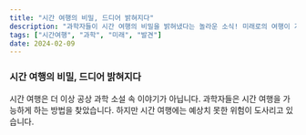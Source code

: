 ```yaml
---
title: "시간 여행의 비밀, 드디어 밝혀지다"
description: "과학자들이 시간 여행의 비밀을 밝혀냈다는 놀라운 소식! 미래로의 여행이 가능해질까?"
tags: ["시간여행", "과학", "미래", "발견"]
date: 2024-02-09
---
```


### 시간 여행의 비밀, 드디어 밝혀지다

시간 여행은 더 이상 공상 과학 소설 속 이야기가 아닙니다.
과학자들은 시간 여행을 가능하게 하는 방법을 찾았습니다.
하지만 시간 여행에는 예상치 못한 위험이 도사리고 있습니다.
